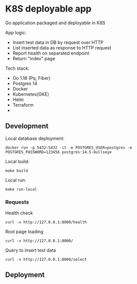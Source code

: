 # K8S deployable app

Go application packaged and deployable in K8S

App logic:
 * Insert test data in DB by request over HTTP
 * List inserted data as response to HTTP request
 * Report health on separated endpoint
 * Return "index" page

Tech stack:
 * Go 1.18 (Pq, Fiber)
 * Postgres 14
 * Docker
 * Kubernetes(GKE)
 * Helm
 * Terraform
 * 

## Development
Local database deployment:
```
docker run -p 5432:5432 -it -e POSTGRES_USER=postgres -e POSTGRES_PASSWORD=123456 postgres:14.5-bullseye
```
Local build:
```
make build
```
Local run:
```
make run-local
```

### Requests

Health check
```
curl -v http://127.0.0.1:8000/health
```

Root page loading
```
curl -v http://127.0.0.1:8000/
```

Query to insert test data
```
curl -v http://127.0.0.1:8000/select
```

## Deployment

